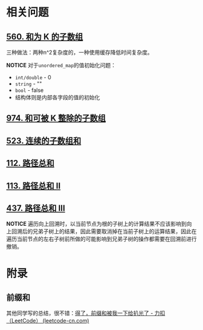 # 相关问题

## [560. 和为 K 的子数组](https://leetcode-cn.com/problems/subarray-sum-equals-k/)

三种做法：两种n^2复杂度的，一种使用缓存降低时间复杂度。

**NOTICE** 对于`unordered_map`的值初始化问题：

* `int/double` - 0
* `string` - ""
* `bool` - false
* 结构体则是内部各字段的值的初始化

## [974. 和可被 K 整除的子数组](https://leetcode-cn.com/problems/subarray-sums-divisible-by-k/)

## [523. 连续的子数组和](https://leetcode-cn.com/problems/continuous-subarray-sum/)

## [112. 路径总和](https://leetcode-cn.com/problems/path-sum/)

## [113. 路径总和 II](https://leetcode-cn.com/problems/path-sum-ii/)

## [437. 路径总和 III](https://leetcode-cn.com/problems/path-sum-iii/)



**NOTICE** 遍历向上回溯时，以当前节点为根的子树上的计算结果不应该影响到向上回溯后的兄弟子树上的结果，因此需要取消掉在当前子树上的运算结果，因此在遍历当前节点的左右子树前所做的可能影响到兄弟子树的操作都需要在回溯前进行撤销。



# 附录

## 前缀和

其他同学写的总结，很不错：[得了，前缀和被我一下给扒光了 - 力扣（LeetCode） (leetcode-cn.com)](https://leetcode-cn.com/circle/article/EQWhUd/)

